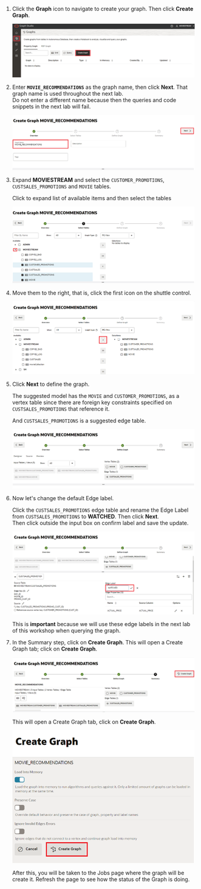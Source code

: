 <!--
    {
        "name":"Create Graph",
        "description":"Create a bipartite Graph for MOVIESTREAM watched movies."
    }
-->


1. Click the **Graph** icon to navigate to create your graph. Then click **Create Graph**.  
    
    ![Shows where the create button modeler is.](images/graph/graph-create-button.png " ")  

2. Enter **`MOVIE_RECOMMENDATIONS`** as the graph name, then click **Next**. That graph name is used throughout the next lab.  
    Do not enter a different name because then the queries and code snippets in the next lab will fail. 

    ![Shows the create graph window where you assign the graph a name.](./images/graph/create-graph-dialog.png " ")

3. Expand **MOVIESTREAM** and select the `CUSTOMER_PROMOTIONS`, `CUSTSALES_PROMOTIONS` and `MOVIE` tables.

    Click to expand list of available items and then select the tables

    ![Shows how to select tables](./images/graph/selected-tables.png " ")

4. Move them to the right, that is, click the first icon on the shuttle control.   

    ![Shows the selected tables.](./images/graph/select-tables.png " ")

5.  Click **Next** to define the graph.  

    The suggested model has the `MOVIE` and `CUSTOMER_PROMOTIONS`, as a vertex table since there are foreign key constraints specified on `CUSTSALES_PROMOTIONS` that reference it.   

    And `CUSTSALES_PROMOTIONS` is a suggested edge table.

    ![Shows the vertex and edge table.](./images/graph/create-graph-suggested-model.png " ")    


6.  Now let's change the default Edge label.   

    Click the `CUSTSALES_PROMOTIONS` edge table and rename the Edge Label from `CUSTSALES_PROMOTIONS` to **WATCHED**. Then click **Next**.  
    Then click outside the input box on confirm label and save the update.  

    ![Changed the label name of the edge to Transfers.](images/graph/edit-edge-label.png " ")  

    This is **important** because we will use these edge labels in the next lab of this workshop when querying the graph.  
 

<!---
  **An alternate approach:** In the earlier Step 5 you could have just updated the CREATE PROPERTY GRAPH statement and saved the updates. That is, you could have just replaced the existing statement with the following one which specifies that the SOURCE KEY is  `from_acct_id`  and the DESTINATION KEY is `to_acct_id`.  

    ```
    -- This is not required if you used swap edge in UI to fix the edge direction.
    -- This is only to illustrate an alternate approach.
    <copy>
    CREATE PROPERTY GRAPH bank_graph
        VERTEX TABLES (
            BANK_ACCOUNTS as ACCOUNTS
            KEY (ACCT_ID)
            LABEL ACCOUNTS
            PROPERTIES (ACCT_ID, NAME)
        )
        EDGE TABLES (
            BANK_TXNS
            KEY (FROM_ACCT_ID, TO_ACCT_ID, AMOUNT)
            SOURCE KEY (FROM_ACCT_ID) REFERENCES ACCOUNTS
            DESTINATION KEY (TO_ACCT_ID) REFERENCES ACCOUNTS
            LABEL TRANSFERS
            PROPERTIES (AMOUNT, DESCRIPTION)
        )
    </copy>
    ```

   ![ALT text is not available for this image](images/graph/correct-ddl-save.png " " )  

   **Important:** Click the **Save** (floppy disk icon) to commit the changes.
--->

7. In the Summary step, click on **Create Graph**. This will open a Create Graph tab; click on **Create Graph**. 

    ![Shows the job tab with the job status as successful](./images/graph/jobs-create-graph.png " ")  

    This will open a Create Graph tab, click on **Create Graph**. 

    ![Shows in-memory enabled and the create graph button](./images/graph/create-graph-in-memory.png " ")

    After this, you will be taken to the Jobs page where the graph will be create it. Refresh the page to see how the status of the Graph is doing. 
